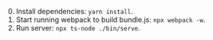 0. Install dependencies: `yarn install`.
0. Start running webpack to build bundle.js: `npx webpack -w`.
0. Run server: `npx ts-node ./bin/serve`.
